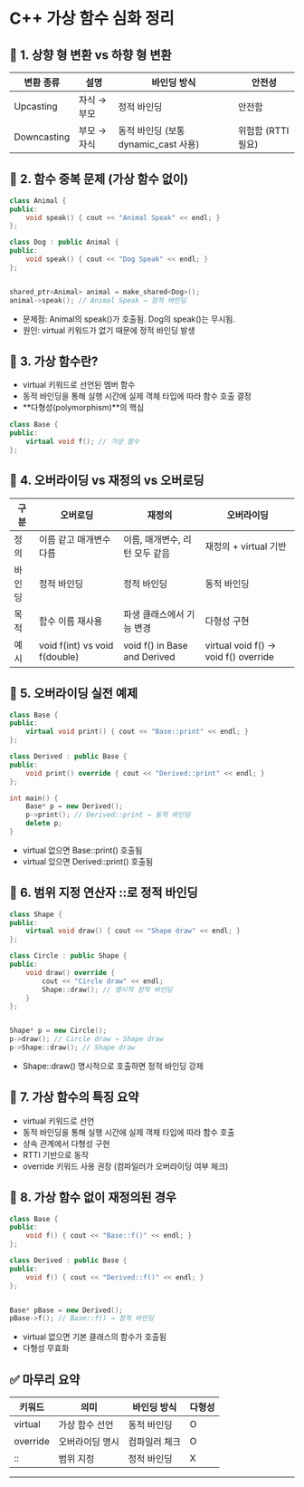 # C++ 가상 함수 심화 정리

## 📌 1. 상향 형 변환 vs 하향 형 변환
| 변환 종류 | 설명 | 바인딩 방식 | 안전성 | 
|-----------|-----|-------------|---------|
| Upcasting | 자식 → 부모 | 정적 바인딩 | 안전함 | 
| Downcasting | 부모 → 자식 | 동적 바인딩 (보통 dynamic_cast 사용) | 위험함 (RTTI 필요) | 


## 🧨 2. 함수 중복 문제 (가상 함수 없이)
```cpp
class Animal {
public:
    void speak() { cout << "Animal Speak" << endl; }
};

class Dog : public Animal {
public:
    void speak() { cout << "Dog Speak" << endl; }
};


shared_ptr<Animal> animal = make_shared<Dog>();
animal->speak(); // Animal Speak → 정적 바인딩
```

- 문제점: Animal의 speak()가 호출됨. Dog의 speak()는 무시됨.
- 원인: virtual 키워드가 없기 때문에 정적 바인딩 발생

## 🧬 3. 가상 함수란?
- virtual 키워드로 선언된 멤버 함수
- 동적 바인딩을 통해 실행 시간에 실제 객체 타입에 따라 함수 호출 결정
- **다형성(polymorphism)**의 핵심
```cpp
class Base {
public:
    virtual void f(); // 가상 함수
};
```


## 🔁 4. 오버라이딩 vs 재정의 vs 오버로딩
| 구분 | 오버로딩 | 재정의 | 오버라이딩 |
|------|----------|-------|-------------|
| 정의 | 이름 같고 매개변수 다름 | 이름, 매개변수, 리턴 모두 같음 | 재정의 + virtual 기반 | 
| 바인딩 | 정적 바인딩 | 정적 바인딩 | 동적 바인딩 | 
| 목적 | 함수 이름 재사용 | 파생 클래스에서 기능 변경 | 다형성 구현 | 
| 예시 | void f(int) vs void f(double) | void f() in Base and Derived | virtual void f() → void f() override | 



## 🧪 5. 오버라이딩 실전 예제
```cpp
class Base {
public:
    virtual void print() { cout << "Base::print" << endl; }
};

class Derived : public Base {
public:
    void print() override { cout << "Derived::print" << endl; }
};

int main() {
    Base* p = new Derived();
    p->print(); // Derived::print → 동적 바인딩
    delete p;
}
```

- virtual 없으면 Base::print() 호출됨
- virtual 있으면 Derived::print() 호출됨

## 🧭 6. 범위 지정 연산자 ::로 정적 바인딩
```cpp
class Shape {
public:
    virtual void draw() { cout << "Shape draw" << endl; }
};

class Circle : public Shape {
public:
    void draw() override {
        cout << "Circle draw" << endl;
        Shape::draw(); // 명시적 정적 바인딩
    }
};


Shape* p = new Circle();
p->draw(); // Circle draw → Shape draw
p->Shape::draw(); // Shape draw
```

- Shape::draw() 명시적으로 호출하면 정적 바인딩 강제

## 🧠 7. 가상 함수의 특징 요약
- virtual 키워드로 선언
- 동적 바인딩을 통해 실행 시간에 실제 객체 타입에 따라 함수 호출
- 상속 관계에서 다형성 구현
- RTTI 기반으로 동작
- override 키워드 사용 권장 (컴파일러가 오버라이딩 여부 체크)

## 🧨 8. 가상 함수 없이 재정의된 경우
```cpp
class Base {
public:
    void f() { cout << "Base::f()" << endl; }
};

class Derived : public Base {
public:
    void f() { cout << "Derived::f()" << endl; }
};


Base* pBase = new Derived();
pBase->f(); // Base::f() → 정적 바인딩
```

- virtual 없으면 기본 클래스의 함수가 호출됨
- 다형성 무효화

## ✅ 마무리 요약
| 키워드 | 의미 | 바인딩 방식 | 다형성 | 
|--------|------|-----------|----------|
| virtual | 가상 함수 선언 | 동적 바인딩 | O | 
| override | 오버라이딩 명시 | 컴파일러 체크 | O | 
| :: | 범위 지정 | 정적 바인딩 | X | 

---




